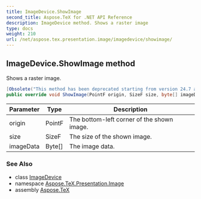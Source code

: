 ```yaml
---
title: ImageDevice.ShowImage
second_title: Aspose.TeX for .NET API Reference
description: ImageDevice method. Shows a raster image
type: docs
weight: 210
url: /net/aspose.tex.presentation.image/imagedevice/showimage/
---
```

## ImageDevice.ShowImage method

Shows a raster image.

```csharp
[Obsolete("This method has been deprecated starting from version 24.7 and will be hidden in version 24.10.")]
public override void ShowImage(PointF origin, SizeF size, byte[] imageData)
```

| Parameter | Type | Description |
| --- | --- | --- |
| origin | PointF | The bottom-left corner of the shown image. |
| size | SizeF | The size of the shown image. |
| imageData | Byte[] | The image data. |

### See Also

* class [ImageDevice](../)
* namespace [Aspose.TeX.Presentation.Image](../../imagedevice/)
* assembly [Aspose.TeX](../../../)


